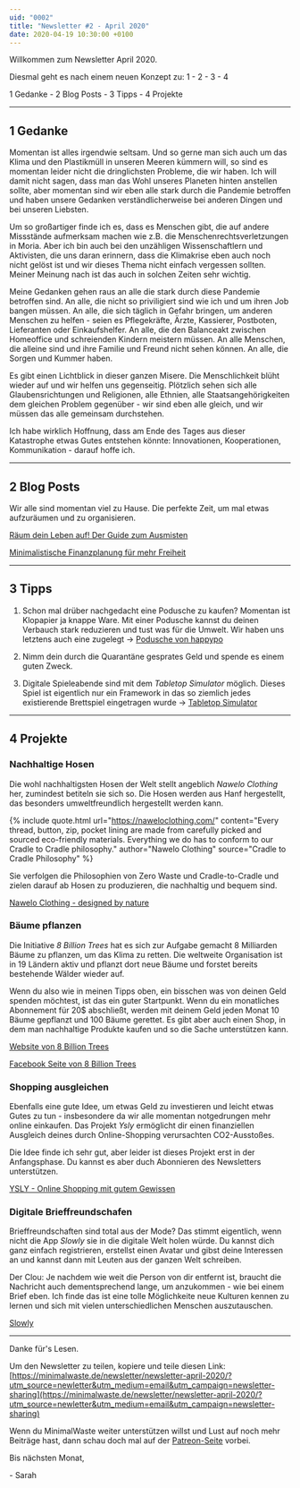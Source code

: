 ```yaml
---
uid: "0002"
title: "Newsletter #2 - April 2020"
date: 2020-04-19 10:30:00 +0100
---
```

Willkommen zum Newsletter April 2020.

Diesmal geht es nach einem neuen Konzept zu: 1 - 2 - 3 - 4

1 Gedanke - 2 Blog Posts - 3 Tipps - 4 Projekte

---

## 1 Gedanke
Momentan ist alles irgendwie seltsam. Und so gerne man sich auch um das Klima und den Plastikmüll in unseren Meeren kümmern will, so sind es momentan leider nicht die dringlichsten Probleme, die wir haben. Ich will damit nicht sagen, dass man das Wohl unseres Planeten hinten anstellen sollte, aber momentan sind wir eben alle stark durch die Pandemie betroffen und haben unsere Gedanken verständlicherweise bei anderen Dingen und bei unseren Liebsten.

Um so großartiger finde ich es, dass es Menschen gibt, die auf andere Missstände aufmerksam machen wie z.B. die Menschenrechtsverletzungen in Moria. Aber ich bin auch bei den unzähligen Wissenschaftlern und Aktivisten, die uns daran erinnern, dass die Klimakrise eben auch noch nicht gelöst ist und wir dieses Thema nicht einfach vergessen sollten. Meiner Meinung nach ist das auch in solchen Zeiten sehr wichtig.

Meine Gedanken gehen raus an alle die stark durch diese Pandemie betroffen sind. An alle, die nicht so priviligiert sind wie ich und um ihren Job bangen müssen. An alle, die sich täglich in Gefahr bringen, um anderen Menschen zu helfen - seien es Pflegekräfte, Ärzte, Kassierer, Postboten, Lieferanten oder Einkaufshelfer. An alle, die den Balanceakt zwischen Homeoffice und schreienden Kindern meistern müssen. An alle Menschen, die alleine sind und ihre Familie und Freund nicht sehen können. An alle, die Sorgen und Kummer haben.

Es gibt einen Lichtblick in dieser ganzen Misere. Die Menschlichkeit blüht wieder auf und wir helfen uns gegenseitig. Plötzlich sehen sich alle Glaubensrichtungen und Religionen, alle Ethnien, alle Staatsangehörigkeiten dem gleichen Problem gegenüber - wir sind eben alle gleich, und wir müssen das alle gemeinsam durchstehen.

Ich habe wirklich Hoffnung, dass am Ende des Tages aus dieser Katastrophe etwas Gutes entstehen könnte: Innovationen, Kooperationen, Kommunikation -  darauf hoffe ich.

---

## 2 Blog Posts

Wir alle sind momentan viel zu Hause. Die perfekte Zeit, um mal etwas aufzuräumen und zu organisieren.

[Räum dein Leben auf! Der Guide zum Ausmisten](/blog/raeum-dein-leben-auf-der-guide-zum-ausmisten/)

[Minimalistische Finanzplanung für mehr Freiheit](/blog/minimalistische-finanzplanung-fuer-mehr-freiheit/)

---

## 3 Tipps

1. Schon mal drüber nachgedacht eine Podusche zu kaufen? Momentan ist Klopapier ja knappe Ware. Mit einer Podusche kannst du deinen Verbauch stark reduzieren und tust was für die Umwelt. Wir haben uns letztens auch eine zugelegt -> [Podusche von happypo](https://happypo.de/)

2. Nimm dein durch die Quarantäne gesprates Geld und spende es einem guten Zweck.

3. Digitale Spieleabende sind mit dem _Tabletop Simulator_ möglich. Dieses Spiel ist eigentlich nur ein Framework in das so ziemlich jedes existierende Brettspiel eingetragen wurde -> [Tabletop Simulator](https://www.tabletopsimulator.com/)

---

## 4 Projekte

### Nachhaltige Hosen
Die wohl nachhaltigsten Hosen der Welt stellt angeblich _Nawelo Clothing_ her, zumindest betiteln sie sich so. Die Hosen werden aus Hanf hergestellt, das besonders umweltfreundlich hergestellt werden kann.

{% include quote.html url="https://naweloclothing.com/" content="Every thread, button, zip, pocket lining are made from carefully picked and sourced eco-friendly materials. Everything we do has to conform to our Cradle to Cradle philosophy." author="Nawelo Clothing" source="Cradle to Cradle Philosophy" %}

Sie verfolgen die Philosophien von Zero Waste und Cradle-to-Cradle und zielen darauf ab Hosen zu produzieren, die nachhaltig und bequem sind.

[Nawelo Clothing - designed by nature](https://naweloclothing.com/)

### Bäume pflanzen
Die Initiative _8 Billion Trees_ hat es sich zur Aufgabe gemacht 8 Milliarden Bäume zu pflanzen, um das Klima zu retten. Die weltweite Organisation ist in 19 Ländern aktiv und pflanzt dort neue Bäume und forstet bereits bestehende Wälder wieder auf.

Wenn du also wie in meinen Tipps oben, ein bisschen was von deinen Geld spenden möchtest, ist das ein guter Startpunkt. Wenn du ein monatliches Abonnement für 20$ abschließt, werden mit deinem Geld jeden Monat 10 Bäume gepflanzt und 100 Bäume gerettet. Es gibt aber auch einen Shop, in dem man nachhaltige Produkte kaufen und so die Sache unterstützen kann.

[Website von 8 Billion Trees](https://8billiontrees.com/)

[Facebook Seite von 8 Billion Trees](https://www.facebook.com/8billiontrees/)

### Shopping ausgleichen
Ebenfalls eine gute Idee, um etwas Geld zu investieren und leicht etwas Gutes zu tun - insbesondere da wir alle momentan notgedrungen mehr online einkaufen. Das Projekt _Ysly_ ermöglicht dir einen finanziellen Ausgleich deines durch Online-Shopping verursachten CO2-Ausstoßes.

Die Idee finde ich sehr gut, aber leider ist dieses Projekt erst in der Anfangsphase. Du kannst es aber duch Abonnieren des Newsletters unterstützen.

[YSLY - Online Shopping mit gutem Gewissen](https://www.ysly.info/)

### Digitale Brieffreundschafen
Brieffreundschaften sind total aus der Mode? Das stimmt eigentlich, wenn nicht die App _Slowly_ sie in die digitale Welt holen würde. Du kannst dich ganz einfach registrieren, erstellst einen Avatar und gibst deine Interessen an und kannst dann mit Leuten aus der ganzen Welt schreiben.

Der Clou: Je nachdem wie weit die Person von dir entfernt ist, braucht die Nachricht auch dementsprechend lange, um anzukommen - wie bei einem Brief eben. Ich finde das ist eine tolle Möglichkeite neue Kulturen kennen zu lernen und sich mit vielen unterschiedlichen Menschen auszutauschen.

[Slowly](https://www.getslowly.com/en/)

---

Danke für's Lesen.

Um den Newsletter zu teilen, kopiere und teile diesen Link: [https://minimalwaste.de/newsletter/newsletter-april-2020/?utm_source=newletter&utm_medium=email&utm_campaign=newsletter-sharing](https://minimalwaste.de/newsletter/newsletter-april-2020/?utm_source=newletter&utm_medium=email&utm_campaign=newsletter-sharing)

Wenn du MinimalWaste weiter unterstützen willst und Lust auf noch mehr Beiträge hast, dann schau doch mal auf der [Patreon-Seite](https://www.patreon.com/minimalwaste?fan_landing=true) vorbei.

Bis nächsten Monat,

\- Sarah
